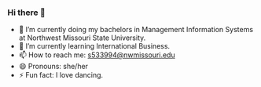 ### Hi there 👋


- 🔭 I’m currently doing my bachelors in Management Information Systems at Northwest Missouri State University.
- 🌱 I’m currently learning International Business. 
- 📫 How to reach me: s533994@nwmissouri.edu
- 😄 Pronouns: she/her
- ⚡ Fun fact: I love dancing. 
